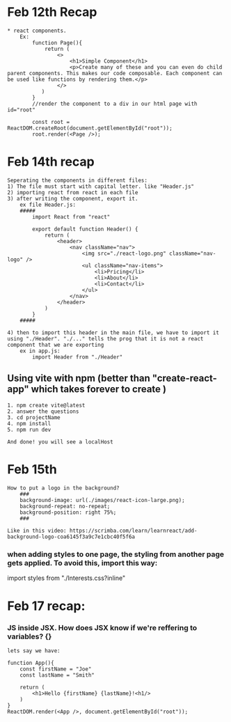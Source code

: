 # Feb 12th Recap
    * react components. 
        Ex:
            function Page(){
                return (
                    <>
                        <h1>Simple Component</h1>
                        <p>Create many of these and you can even do child parent components. This makes our code composable. Each component can be used like functions by rendering them.</p>
                    </>
               )
            } 
            //render the component to a div in our html page with id="root"

            const root = ReactDOM.createRoot(document.getElementById("root"));
            root.render(<Page />);



# Feb 14th recap

    Seperating the components in different files:
    1) The file must start with capital letter. like "Header.js"
    2) importing react from react in each file
    3) after writing the component, export it.
        ex file Header.js:
        #####
            import React from "react"

            export default function Header() {
                return (
                    <header>
                        <nav className="nav">
                            <img src="./react-logo.png" className="nav-logo" />
                            <ul className="nav-items">
                                <li>Pricing</li>
                                <li>About</li>
                                <li>Contact</li>
                            </ul>
                        </nav>
                    </header>
                )
            }
        #####

    4) then to import this header in the main file, we have to import it using "./Header". "./..." tells the prog that it is not a react component that we are exporting
        ex in app.js:
            import Header from "./Header"


## Using vite with npm (better than "create-react-app" which takes forever to create )
    1. npm create vite@latest
    2. answer the questions
    3. cd projectName
    4. npm install 
    5. npm run dev

    And done! you will see a localHost 


# Feb 15th 
    How to put a logo in the background? 
        ###
        background-image: url(./images/react-icon-large.png);
        background-repeat: no-repeat;
        background-position: right 75%;
        ###
    
    Like in this video: https://scrimba.com/learn/learnreact/add-background-logo-coa6145f3a9c7e1cbc40f5f6a

### when adding styles to one page, the styling from another page gets applied. To avoid this, import this way:

   import styles from "./Interests.css?inline"
# Feb 17 recap: 

### JS inside JSX. How does JSX know if we're reffering to variables? {}
    lets say we have:

    function App(){
        const firstName = "Joe"
        const lastName = "Smith"

        return (
            <h1>Hello {firstName} {lastName}!<h1/>
        )
    }
    ReactDOM.render(<App />, document.getElementById("root"));